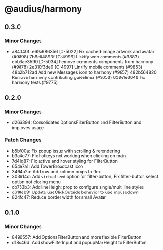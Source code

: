 # @audius/harmony

## 0.3.0

### Minor Changes

- a84040f: e69a986356 [C-5022] Fix cached-image artwork and avatar (#9898)
  7b6e04893f [C-4996] Linkify web comments (#9883)
  ebb6ae3590 [C-5034] Remove comments components from harmony (#9878)
  2e310f3de9 [C-4997] Linkify mobile comments (#9853)
  48b2b712ad Add new Messages icon to harmony (#9857)
  482b564820 Remove harmony contributing guidelines (#9858)
  839e1e8848 Fix harmony tests (#9775)

## 0.2.0

### Minor Changes

- d266394: Consolidates OptionsFilterButton and FilterButton and improves usage

### Patch Changes

- b5bf00a: Fix popup issue with scrolling & rerendering
- b3a4c77: Fix hotkeys not working when clicking on main
- 7d41d87: Fix active and hover styling for FilterButton
- 654e7a1: Add TowerBroadcast icon
- 3464a2a: Add row and column props to flex
- 303614d: Add `virtualized` option for filter-button, Fix filter-button select option not closing menu
- cb753b3: Add lineHeight prop to configure single/multi line styles
- c618eb9: Update useClickOutside behavior to use mousedown
- 824fc47: Reduce border width for small Avatar

## 0.1.0

### Minor Changes

- 8496557: Add OptionsFilterButton and more flexible FilterButton
- d18c46d: Add showFilterInput and popupMaxHeight to FilterButton
